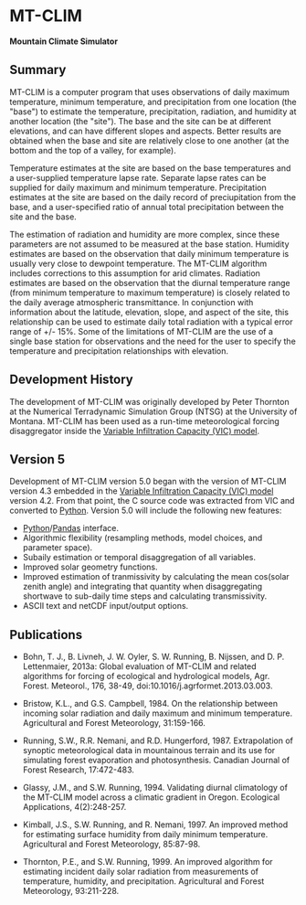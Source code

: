 MT-CLIM
======
**Mountain Climate Simulator**

## Summary

MT-CLIM is a computer program that uses observations of daily maximum temperature, minimum temperature, and precipitation from one location (the "base") to estimate the temperature, precipitation, radiation, and humidity at another location (the "site"). The base and the site can be at different elevations, and can have different slopes and aspects. Better results are obtained when the base and site are relatively close to one another (at the bottom and the top of a valley, for example).

Temperature estimates at the site are based on the base temperatures and a user-supplied temperature lapse rate. Separate lapse rates can be supplied for daily maximum and minimum temperature. Precipitation estimates at the site are based on the daily record of preciupitation from the base, and a user-specified ratio of annual total precipitation between the site and the base.

The estimation of radiation and humidity are more complex, since these parameters are not assumed to be measured at the base station. Humidity estimates are based on the observation that daily minimum temperature is usually very close to dewpoint temperature. The MT-CLIM algorithm includes corrections to this assumption for arid climates. Radiation estimates are based on the observation that the diurnal temperature range (from minimum temperature to maximum temperature) is closely related to the daily average atmospheric transmittance. In conjunction with information about the latitude, elevation, slope, and aspect of the site, this relationship can be used to estimate daily total radiation with a typical error range of +/- 15%. Some of the limitations of MT-CLIM are the use of a single base station for observations and the need for the user to specify the temperature and precipitation relationships with elevation.

## Development History

The development of MT-CLIM was originally developed by Peter Thornton at the Numerical Terradynamic Simulation Group (NTSG) at the University of Montana.  MT-CLIM has been used as a run-time meteorological forcing disaggregator inside the [Variable Infiltration Capacity (VIC) model](https://github.com/UW-Hydro/VIC).

## Version 5

Development of MT-CLIM version 5.0 began with the version of MT-CLIM version 4.3 embedded in the [Variable Infiltration Capacity (VIC) model](https://github.com/UW-Hydro/VIC) version 4.2.  From that point, the C source code was extracted from VIC and converted to [Python](https://www.python.org/).  Version 5.0 will include the following new features:

- [Python](https://www.python.org/)/[Pandas](http://pandas.pydata.org/) interface.
- Algorithmic flexibility (resampling methods, model choices, and parameter space).
- Subaily estimation or temporal disaggregation of all variables.
- Improved solar geometry functions.
- Improved estimation of tranmissivity by calculating the mean cos(solar zenith angle) and integrating that quantity when disaggregating shortwave to sub-daily time steps and calculating transmissivity.
- ASCII text and netCDF input/output options.

## Publications

* Bohn, T. J., B. Livneh, J. W. Oyler, S. W. Running, B. Nijssen, and D. P. Lettenmaier, 2013a: Global evaluation of MT-CLIM and related algorithms for forcing of ecological and hydrological models, Agr. Forest. Meteorol., 176, 38-49, doi:10.1016/j.agrformet.2013.03.003.

* Bristow, K.L., and G.S. Campbell, 1984. On the relationship between incoming solar radiation and daily maximum and minimum temperature. Agricultural and Forest Meteorology, 31:159-166.

* Running, S.W., R.R. Nemani, and R.D. Hungerford, 1987. Extrapolation of synoptic meteorological data in mountainous terrain and its use for simulating forest evaporation and photosynthesis. Canadian Journal of Forest Research, 17:472-483.

* Glassy, J.M., and S.W. Running, 1994. Validating diurnal climatology of the MT-CLIM model across a climatic gradient in Oregon. Ecological Applications, 4(2):248-257.

* Kimball, J.S., S.W. Running, and R. Nemani, 1997. An improved method for estimating surface humidity from daily minimum temperature. Agricultural and Forest Meteorology, 85:87-98.

* Thornton, P.E., and S.W. Running, 1999. An improved algorithm for estimating incident daily solar radiation from measurements of temperature, humidity, and precipitation. Agricultural and Forest Meteorology, 93:211-228.
